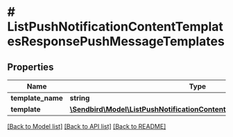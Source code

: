 # # ListPushNotificationContentTemplatesResponsePushMessageTemplates

## Properties

Name | Type | Description | Notes
------------ | ------------- | ------------- | -------------
**template_name** | **string** |  | [optional]
**template** | [**\Sendbird\Model\ListPushNotificationContentTemplatesResponseTemplate**](ListPushNotificationContentTemplatesResponseTemplate.md) |  | [optional]

[[Back to Model list]](../../README.md#models) [[Back to API list]](../../README.md#endpoints) [[Back to README]](../../README.md)

